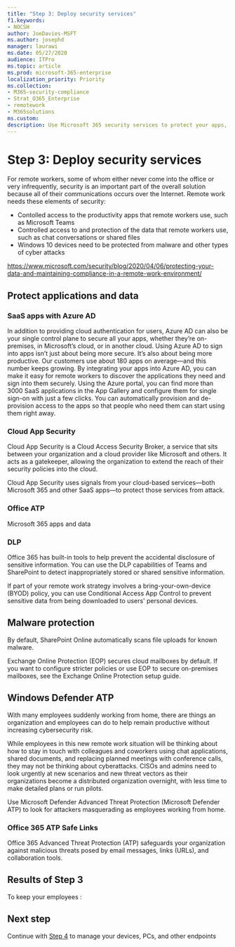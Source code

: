 ```yaml
---
title: "Step 3: Deploy security services"
f1.keywords:
- NOCSH
author: JoeDavies-MSFT
ms.author: josephd
manager: laurawi
ms.date: 05/27/2020
audience: ITPro
ms.topic: article
ms.prod: microsoft-365-enterprise
localization_priority: Priority
ms.collection: 
- M365-security-compliance
- Strat_O365_Enterprise
- remotework
- M365solutions
ms.custom:
description: Use Microsoft 365 security services to protect your apps, data, and devices.
---
```


# Step 3: Deploy security services

For remote workers, some of whom either never come into the office or very infrequently, security is an important part of the overall solution because all of their communications occurs over the Internet. Remote work needs these elements of security:

- Contolled access to the productivity apps that remote workers use, such as Microsoft Teams 
- Controlled access to and protection of the data that remote workers use, such as chat conversations or shared files
- Windows 10 devices need to be protected from malware and other types of cyber attacks

https://www.microsoft.com/security/blog/2020/04/06/protecting-your-data-and-maintaining-compliance-in-a-remote-work-environment/

## Protect applications and data


### SaaS apps with Azure AD


In addition to providing cloud authentication for users, Azure AD can also be your single control plane to secure all your apps, whether they’re on-premises, in Microsoft’s cloud, or in another cloud. Using Azure AD to sign into apps isn’t just about being more secure. It’s also about being more productive. Our customers use about 180 apps on average—and this number keeps growing. By integrating your apps into Azure AD, you can make it easy for remote workers to discover the applications they need and sign into them securely. Using the Azure portal, you can find more than 3000 SaaS applications in the App Gallery and configure them for single sign-on with just a few clicks. You can automatically provision and de-provision access to the apps so that people who need them can start using them right away.


### Cloud App Security

Cloud App Security is a Cloud Access Security Broker, a service that sits between your organization and a cloud provider like Microsoft and others. It acts as a gatekeeper, allowing the organization to extend the reach of their security policies into the cloud.

Cloud App Security uses signals from your cloud-based services—both Microsoft 365 and other SaaS apps—to protect those services from attack.

### Office ATP 

Microsoft 365 apps and data


### DLP

‎Office 365‎ has built-in tools to help prevent the accidental disclosure of sensitive information. You can use the ‎DLP‎ capabilities of ‎Teams‎ and ‎SharePoint‎ to detect inappropriately stored or shared sensitive information.

If part of your remote work strategy involves a bring-your-own-device (BYOD) policy, you can use Conditional Access App Control to prevent sensitive data from being downloaded to users' personal devices.


## Malware protection

By default, ‎SharePoint‎ Online automatically scans file uploads for known malware. ‎

Exchange Online Protection‎ (‎EOP‎) secures cloud mailboxes by default. If you want to configure stricter policies or use ‎EOP‎ to secure on-premises mailboxes, see the ‎Exchange Online Protection‎ setup guide.

## Windows Defender ATP

With many employees suddenly working from home, there are things an organization and employees can do to help remain productive without increasing cybersecurity risk.

While employees in this new remote work situation will be thinking about how to stay in touch with colleagues and coworkers using chat applications, shared documents, and replacing planned meetings with conference calls, they may not be thinking about cyberattacks. CISOs and admins need to look urgently at new scenarios and new threat vectors as their organizations become a distributed organization overnight, with less time to make detailed plans or run pilots.

Use ‎Microsoft Defender Advanced Threat Protection‎ (‎Microsoft‎ Defender ‎ATP‎) to look for attackers masquerading as employees working from home.

### Office 365 ATP Safe Links 

‎Office 365 Advanced Threat Protection‎ (‎ATP‎) safeguards your organization against malicious threats posed by email messages, links (URLs), and collaboration tools.

## Results of Step 3

To keep your employees :



## Next step

Continue with [Step 4](empower-people-to-work-remotely-manage-endpoints.md) to manage your devices, PCs, and other endpoints
